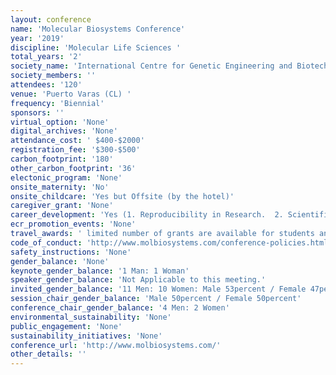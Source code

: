 ```yaml
---
layout: conference 
name: 'Molecular Biosystems Conference'
year: '2019'
discipline: 'Molecular Life Sciences '
total_years: '2'
society_name: 'International Centre for Genetic Engineering and Biotechnology & Panamerican Association of Biochemistry and Molecular Biology'
society_members: ''
attendees: '120'
venue: 'Puerto Varas (CL) '
frequency: 'Biennial'
sponsors: ''
virtual_option: 'None'
digital_archives: 'None'
attendance_cost: ' $400-$2000'
registration_fee: '$300-$500'
carbon_footprint: '180'
other_carbon_footprint: '36'
electonic_program: 'None'
onsite_maternity: 'No'
onsite_childcare: 'Yes but Offsite (by the hotel)'
caregiver_grant: 'None'
career_development: 'Yes (1. Reproducibility in Research.  2. Scientific Writing)'
ecr_promotion_events: 'None'
travel_awards: ' limited number of grants are available for students and postdocs: 60 awards $300 each (approx)'
code_of_conduct: 'http://www.molbiosystems.com/conference-policies.html'
safety_instructions: 'None'
gender_balance: 'None'
keynote_gender_balance: '1 Man: 1 Woman'
speaker_gender_balance: 'Not Applicable to this meeting.'
invited_gender_balance: '11 Men: 10 Women: Male 53percent / Female 47percent'
session_chair_gender_balance: 'Male 50percent / Female 50percent'
conference_chair_gender_balance: '4 Men: 2 Women'
environmental_sustainability: 'None'
public_engagement: 'None'
sustainability_initiatives: 'None'
conference_url: 'http://www.molbiosystems.com/'
other_details: ''
---
```

